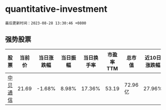 # quantitative-investment

`最后更新时间：2023-08-28 13:30:46 +0800`

## 强势股票

|股票|当前价|当日涨跌幅|当日振幅|当日换手率|市盈率TTM|总市值|近10日涨跌幅|
|----|----|----|----|----|----|----|----|
|[中贝通信](https://xueqiu.com/S/SH603220)|21.69|-1.68%|8.98%|17.36%|53.19|72.96亿|27.96%|
